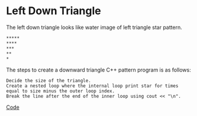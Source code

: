 
# Left Down Triangle
The left down triangle looks like water image of left triangle star pattern.


```http
*****
****
***
**
*
```

The steps to create a downward triangle C++ pattern program is as follows:


```http
Decide the size of the triangle.
Create a nested loop where the internal loop print star for times equal to size minus the outer loop index.
Break the line after the end of the inner loop using cout << "\n".
```
[Code](https://github.com/govah/Sherlock/blob/main/Easy/Left%20down%20triangle/code.cpp)

